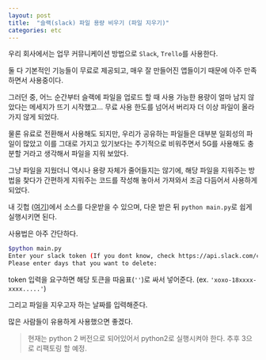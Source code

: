 ```yaml
---
layout: post 
title:  "슬랙(slack) 파일 용량 비우기 (파일 지우기)"
categories: etc
---
```



우리 회사에서는 업무 커뮤니케이션 방법으로 `Slack`, `Trello`를 사용한다.

둘 다 기본적인 기능들이 무료로 제공되고, 매우 잘 만들어진 앱들이기 때문에 아주 만족하면서 사용중이다.


그러던 중, 어느 순간부터 슬랙에 파일을 업로드 할 때 사용 가능한 용량이 얼마 남지 않았다는 메세지가 뜨기 시작했고... 무료 사용 한도를 넘어서 버리자 더 이상 파일이 올라가지 않게 되었다.

물론 유료로 전환해서 사용해도 되지만, 우리가 공유하는 파일들은 대부분 일회성의 파일이 많았고 이를 그대로 가지고 있기보다는 주기적으로 비워주면서 5G를 사용해도 충분할 거라고 생각해서 파일을 지워 보았다.


그냥 파일을 지웠더니 역시나 용량 자체가 줄어들지는 않기에, 해당 파일을 지워주는 방법을 찾다가 간편하게 지워주는 코드를 작성해 놓아서 가져와서 조금 다듬어서 사용하게 되었다. 


내 깃헙 ([여기](https://github.com/bartkim0426/slack-files-clear))에서 소스를 다운받을 수 있으며, 다운 받은 뒤 `python main.py`로 쉽게 실행시키면 된다.

사용법은 아주 간단하다.

```bash
$python main.py
Enter your slack token (If you dont know, check https://api.slack.com/custom-integrations/legacy-tokens):'xoxo-example-input-xxx'
Please enter days that you want to delete: 
```
token 입력을 요구하면 해당 토큰을 따움표(`''`)로 싸서 넣어준다. (ex. `'xoxo-18xxxx-xxxx.....'`)

그리고 파일을 지우고자 하는 날짜를 입력해준다.

많은 사람들이 유용하게 사용했으면 좋겠다.


> 현재는 python 2 버전으로 되어있어서 python2로 실행시켜야 한다. 추후 3으로 리팩토링 할 예정.
